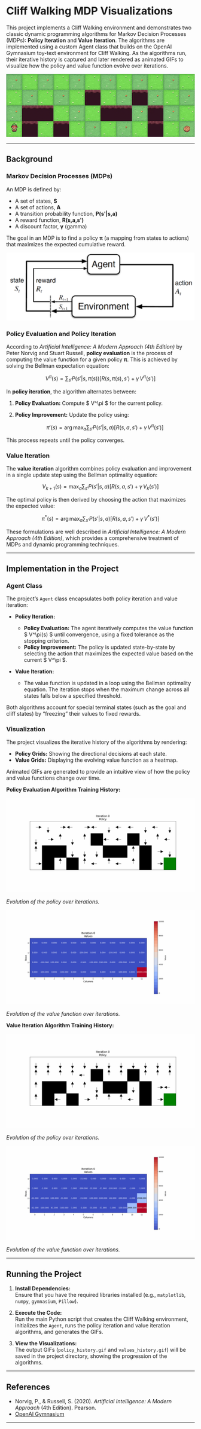 # Cliff Walking MDP Visualizations

This project implements a Cliff Walking environment and demonstrates two classic dynamic programming algorithms for Markov Decision Processes (MDPs): **Policy Iteration** and **Value Iteration**. The algorithms are implemented using a custom Agent class that builds on the OpenAI Gymnasium toy-text environment for Cliff Walking. As the algorithms run, their iterative history is captured and later rendered as animated GIFs to visualize how the policy and value function evolve over iterations.

![Cliff Walking Example](./assets/run_example.gif)

---

## Background

### Markov Decision Processes (MDPs)

An MDP is defined by:
- A set of states, **S**
- A set of actions, **A**
- A transition probability function, **P(s'|s,a)**
- A reward function, **R(s,a,s')**
- A discount factor, **γ** (gamma)

The goal in an MDP is to find a policy **π** (a mapping from states to actions) that maximizes the expected cumulative reward.

![Markov Decision Process](./assets/mdp.png)

### Policy Evaluation and Policy Iteration

According to *Artificial Intelligence: A Modern Approach (4th Edition)* by Peter Norvig and Stuart Russell, **policy evaluation** is the process of computing the value function for a given policy **π**. This is achieved by solving the Bellman expectation equation:

$$
V^\pi(s) = \sum_{s'} P(s'|s,\pi(s)) \left[ R(s,\pi(s),s') + \gamma\, V^\pi(s') \right]
$$

In **policy iteration**, the algorithm alternates between:
1. **Policy Evaluation:** Compute $ V^\pi $ for the current policy.
2. **Policy Improvement:** Update the policy using:
   
   $$
   \pi'(s) = \arg\max_a \sum_{s'} P(s'|s,a) \left[ R(s,a,s') + \gamma\, V^\pi(s') \right]
   $$
   
This process repeats until the policy converges.

### Value Iteration

The **value iteration** algorithm combines policy evaluation and improvement in a single update step using the Bellman optimality equation:

$$
V_{k+1}(s) = \max_a \sum_{s'} P(s'|s,a) \left[ R(s,a,s') + \gamma\, V_k(s') \right]
$$

The optimal policy is then derived by choosing the action that maximizes the expected value:

$$
\pi^*(s) = \arg\max_a \sum_{s'} P(s'|s,a) \left[ R(s,a,s') + \gamma\, V^*(s') \right]
$$

These formulations are well described in *Artificial Intelligence: A Modern Approach (4th Edition)*, which provides a comprehensive treatment of MDPs and dynamic programming techniques.

---

## Implementation in the Project

### Agent Class

The project’s `Agent` class encapsulates both policy iteration and value iteration:

- **Policy Iteration:**
  - **Policy Evaluation:** The agent iteratively computes the value function $ V^\pi(s) $ until convergence, using a fixed tolerance as the stopping criterion.
  - **Policy Improvement:** The policy is updated state-by-state by selecting the action that maximizes the expected value based on the current $ V^\pi $.

- **Value Iteration:**
  - The value function is updated in a loop using the Bellman optimality equation. The iteration stops when the maximum change across all states falls below a specified threshold.

Both algorithms account for special terminal states (such as the goal and cliff states) by “freezing” their values to fixed rewards.

### Visualization

The project visualizes the iterative history of the algorithms by rendering:
- **Policy Grids:** Showing the directional decisions at each state.
- **Value Grids:** Displaying the evolving value function as a heatmap.

Animated GIFs are generated to provide an intuitive view of how the policy and value functions change over time.

**Policy Evaluation Algorithm Training History:**

![Policy History](assets/policy_evaluation_policy_history.gif)

*Evolution of the policy over iterations.*

![Values History](assets/policy_evaluation_Q_values_history.gif)

*Evolution of the value function over iterations.*


**Value Iteration Algorithm Training History:**

![Policy History](assets/value_iteration_policy_history.gif)

*Evolution of the policy over iterations.*

![Values History](assets/value_iteration_values_history.gif)

*Evolution of the value function over iterations.*

---

## Running the Project

1. **Install Dependencies:**  
   Ensure that you have the required libraries installed (e.g., `matplotlib`, `numpy`, `gymnasium`, `Pillow`).

2. **Execute the Code:**  
   Run the main Python script that creates the Cliff Walking environment, initializes the `Agent`, runs the policy iteration and value iteration algorithms, and generates the GIFs.

3. **View the Visualizations:**  
   The output GIFs (`policy_history.gif` and `values_history.gif`) will be saved in the project directory, showing the progression of the algorithms.

---

## References

- Norvig, P., & Russell, S. (2020). *Artificial Intelligence: A Modern Approach* (4th Edition). Pearson.
- [OpenAI Gymnasium](https://github.com/Farama-Foundation/Gymnasium)

---

